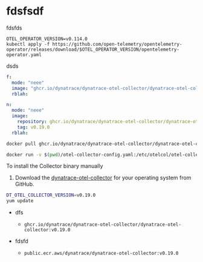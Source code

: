 # fdsfsdf

fdsfds

```shell
OTEL_OPERATOR_VERSION=v0.114.0
kubectl apply -f https://github.com/open-telemetry/opentelemetry-operator/releases/download/$OTEL_OPERATOR_VERSION/opentelemetry-operator.yaml
```

dsds

```yaml
f:
  mode: "neee"
  image: "ghcr.io/dynatrace/dynatrace-otel-collector/dynatrace-otel-collector:v0.19.0"
  rblah:
```

```yaml
n:
  mode: "neee"
  image:
    repository: ghcr.io/dynatrace/dynatrace-otel-collector/dynatrace-otel-collector
    tag: v0.19.0
  rblah:
```

```bash
docker pull ghcr.io/dynatrace/dynatrace-otel-collector/dynatrace-otel-collector:v0.19.0
```

```bash
docker run -v $(pwd)/otel-collector-config.yaml:/etc/otelcol/otel-collector-config.yaml ghcr.io/dynatrace/dynatrace-otel-collector/dynatrace-otel-collector:v0.19.0 --config=/etc/otelcol/otel-collector-config.yaml
```

To install the Collector binary manually

1. Download the [dynatrace-otel-collector](https://github.com/Dynatrace/dynatrace-otel-collector/releases/v0.19.0) for your operating system from GitHub.

```sh
DT_OTEL_COLLECTOR_VERSION=v0.19.0
yum update
```

* dfs
  * `ghcr.io/dynatrace/dynatrace-otel-collector/dynatrace-otel-collector:v0.19.0`

* fdsfd
  * `public.ecr.aws/dynatrace/dynatrace-otel-collector:v0.19.0`